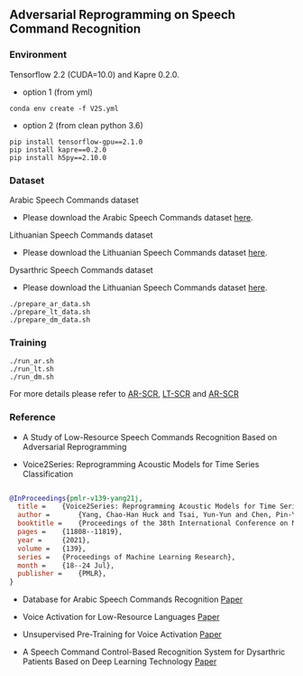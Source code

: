 ## Adversarial Reprogramming on Speech Command Recognition

### Environment


Tensorflow 2.2 (CUDA=10.0) and Kapre 0.2.0. 

- option 1 (from yml)

```shell
conda env create -f V2S.yml
```

- option 2 (from clean python 3.6)

```shell
pip install tensorflow-gpu==2.1.0
pip install kapre==0.2.0
pip install h5py==2.10.0
```

### Dataset

Arabic Speech Commands dataset

- Please download the Arabic Speech Commands dataset [here](https://github.com/ltkbenamer/AR_Speech_Database.git).

Lithuanian Speech Commands dataset

- Please download the Lithuanian Speech Commands dataset [here](https://github.com/kolesov93/lt_speech_commands).

Dysarthric Speech Commands dataset

- Please download the Lithuanian Speech Commands dataset [here](https://reurl.cc/a5vAG4).


```shell
./prepare_ar_data.sh
./prepare_lt_data.sh
./prepare_dm_data.sh
```

### Training

```shell
./run_ar.sh
./run_lt.sh
./run_dm.sh
```

For more details please refer to [AR-SCR](https://github.com/dodohow1011/SpeechAdvReprogram/blob/main/AR-SCR/v2s_main.py), [LT-SCR](https://github.com/dodohow1011/SpeechAdvReprogram/blob/main/LT-SCR/v2s_main.py) and [AR-SCR](https://github.com/dodohow1011/SpeechAdvReprogram/blob/main/DM-SCR/v2s_main.py)


### Reference

- A Study of Low-Resource Speech Commands Recognition Based on Adversarial Reprogramming

- Voice2Series: Reprogramming Acoustic Models for Time Series Classification


```bib

@InProceedings{pmlr-v139-yang21j,
  title = 	 {Voice2Series: Reprogramming Acoustic Models for Time Series Classification},
  author =       {Yang, Chao-Han Huck and Tsai, Yun-Yun and Chen, Pin-Yu},
  booktitle = 	 {Proceedings of the 38th International Conference on Machine Learning},
  pages = 	 {11808--11819},
  year = 	 {2021},
  volume = 	 {139},
  series = 	 {Proceedings of Machine Learning Research},
  month = 	 {18--24 Jul},
  publisher =    {PMLR},
}

```

- Database for Arabic Speech Commands Recognition [Paper](https://www.researchgate.net/publication/346962582_Database_for_Arabic_Speech_Commands_Recognition)

- Voice Activation for Low-Resource Languages [Paper](https://www.mdpi.com/2076-3417/11/14/6298)

- Unsupervised Pre-Training for Voice Activation [Paper](https://www.mdpi.com/2076-3417/10/23/8643)

- A Speech Command Control-Based Recognition System for Dysarthric Patients Based on Deep Learning Technology [Paper](https://www.mdpi.com/2076-3417/11/6/2477)
